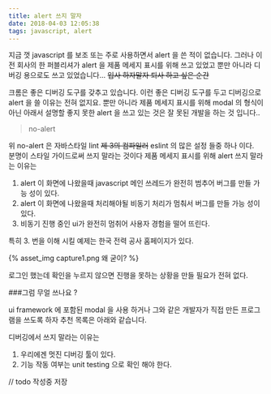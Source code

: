 ```yaml
---
title: alert 쓰지 말자
date: 2018-04-03 12:05:38
tags: javascript, alert
---
```

지금 껏 javascript 를 보조 또는 주로 사용하면서 alert 을 쓴 적이 없습니다. 그러나 이전 회사의 한 퍼블리셔가 alert 을
제품 메세지 표시를 위해 쓰고 있었고 뿐만 아니라 디버깅 용으로도 쓰고 있었습니다... ~~입사 하자말자 퇴사 하고 싶은 순간~~

크롬은 좋은 디버깅 도구를 갖추고 있습니다. 이런 좋은 디버깅 도구를 두고 디버깅으로 alert 을 쓸 이유는 전혀 없지요.
뿐만 아니라 제품 메세지 표시를 위해 modal 의 형식이 아닌 아래서 설명할 좋지 못한 alert 을 쓰고 있는 것은 잘 못된
개발을 하는 것 입니다..

> no-alert

위 no-alert 은 자바스타일 lint ~~제 3의 컴파일러~~ eslint 의 많은 설정 들중 하나 이다. \
분명이 스타일 가이드로써 쓰지 말라는 것이다 제품 메세지 표시를 위해 alert 쓰지 말라는 이유는 
1. alert 이 화면에 나왔을때 javascript 메인 쓰레드가 완전히 범추어 버그를 만들 가능 성이 있다.
2. alert 이 화면에 나왔을때 처리해야될 비동기 처리가 멈춰서 버그를 만들 가능 성이 있다.
3. 비동기 진행 중인 ui가 완전히 멈취어 사용자 경험을 떨어 뜨린다.


특히 3. 번을 이해 시킬 예제는 한국 전력 공사 홈페이지가 있다. 

{% asset_img capture1.png 왜 굳이? %}

로그인 했는데 확인을 누르지 않으면 진행을 못하는 상황을 만들 필요가 전혀 없다.

###그럼 무얼 쓰나요 ? 

ui framework 에 포함된 modal 을 사용 하거나 그와 같은 개발자가 직접 만든 프로그램을 쓰도록 하자
추천 목록은 아래와 같습니다.

디버깅에서 쓰지 말라는 이유는
1. 우리에겐 멋진 디버깅 툴이 있다.
2. 기능 작동 여부는 unit testing 으로 확인 해야 한다.


// todo 작성중 저장





 